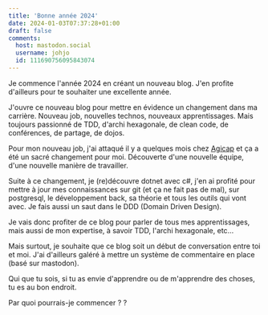 ```yaml
---
title: 'Bonne année 2024'
date: 2024-01-03T07:37:28+01:00
draft: false
comments:
  host: mastodon.social
  username: johjo
  id: 111690756095843074
---
```


Je commence l'année 2024 en créant un nouveau blog. J'en profite d'ailleurs pour te souhaiter une excellente année.

J'ouvre ce nouveau blog pour mettre en évidence un changement dans ma carrière. Nouveau job, nouvelles technos, nouveaux apprentissages. Mais toujours passionné de TDD, d'archi hexagonale, de clean code, de conférences, de partage, de dojos.

Pour mon nouveau job, j'ai attaqué il y a quelques mois chez [Agicap](https://agicap.com/) et ça a été un sacré changement pour moi. Découverte d'une nouvelle équipe, d'une nouvelle manière de travailler.

Suite à ce changement, je (re)découvre dotnet avec c#, j'en ai profité pour mettre à jour mes connaissances sur git (et ça ne fait pas de mal), sur postgresql, le développement back, sa théorie et tous les outils qui vont avec. Je fais aussi un saut dans le DDD (Domain Driven Design).

Je vais donc profiter de ce blog pour parler de tous mes apprentissages, mais aussi de mon expertise, à savoir TDD, l'archi hexagonale, etc...

Mais surtout, je souhaite que ce blog soit un début de conversation entre toi et moi. J'ai d'ailleurs galéré à mettre un système de commentaire en place (basé sur mastodon).

Qui que tu sois, si tu as envie d'apprendre ou de m'apprendre des choses, tu es au bon endroit.

Par quoi pourrais-je commencer ? ?
